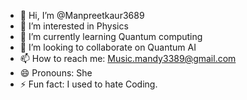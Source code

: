 - 👋 Hi, I’m @Manpreetkaur3689
- 👀 I’m interested in Physics
- 🌱 I’m currently learning Quantum computing
- 💞️ I’m looking to collaborate on Quantum AI
- 📫 How to reach me: Music.mandy3389@gmail.com
- 😄 Pronouns: She
- ⚡ Fun fact: I used to hate Coding. 

<!---
Manpreetkaur3689/Manpreetkaur3689 is a ✨ special ✨ repository because its `README.md` (this file) appears on your GitHub profile.
You can click the Preview link to take a look at your changes.
--->

